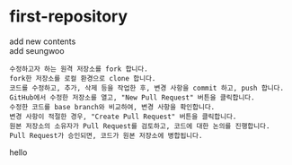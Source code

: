 # first-repository
add new contents  
add seungwoo  
```
수정하고자 하는 원격 저장소를 fork 합니다.
fork한 저장소를 로컬 환경으로 clone 합니다.
코드를 수정하고, 추가, 삭제 등을 작업한 후, 변경 사항을 commit 하고, push 합니다.
GitHub에서 수정한 저장소를 열고, "New Pull Request" 버튼을 클릭합니다.
수정한 코드를 base branch와 비교하여, 변경 사항을 확인합니다.
변경 사항이 적절한 경우, "Create Pull Request" 버튼을 클릭합니다.
원본 저장소의 소유자가 Pull Request를 검토하고, 코드에 대한 논의를 진행합니다.
Pull Request가 승인되면, 코드가 원본 저장소에 병합됩니다.
```
hello
